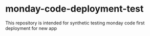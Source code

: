 # monday-code-deployment-test
This repository is intended for synthetic testing monday code first deployment for new app
